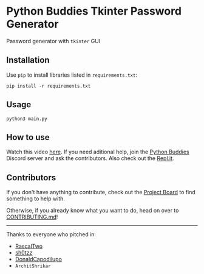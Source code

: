 # Python Buddies Tkinter Password Generator

Password generator with `tkinter` GUI

## Installation

Use `pip` to install libraries listed in `requirements.txt`:

`pip install -r requirements.txt`

## Usage

`python3 main.py`

## How to use

Watch this video [here](https://youtu.be/1wepX5_ptTA).
If you need aditional help, join the [Python Buddies](https://discord.gg/ED8kU5K) Discord server and ask the contributors.
Also check out the [Repl.it](https://repl.it/@RascalTwo/PythonBuddiesPasswordGenerator).

## Contributors

If you don't have anything to contribute, check out the [Project Board](../../../projects/1) to find something to help with.

Otherwise, if you already know what you want to do, head on over to [CONTRIBUTING.md](CONTRIBUTING.md)!

***

Thanks to everyone who pitched in:

- [RascalTwo](https://github.com/RascalTwo)
- [sh0tzz](http://github.com/sh0tzz)
- [DonaldCapodilupo](http://github.com/DonaldCapodilupo)
- `ArchitShrikar`